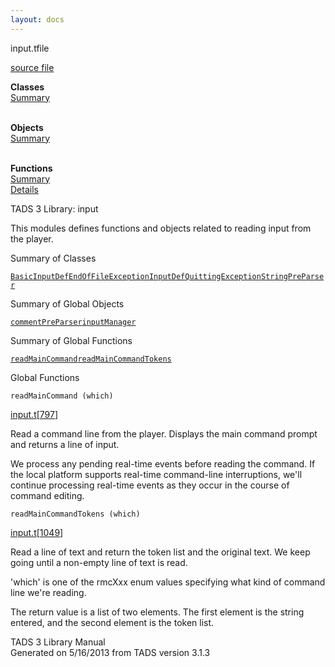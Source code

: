 ```yaml
---
layout: docs
---
```

<span class="title">input.t</span><span class="type">file</span>

[source file](../source/input.t.html)

**Classes**  
[Summary](#_ClassSummary_)  
 

**Objects**  
[Summary](#_ObjectSummary_)  
 

**Functions**  
[Summary](#_FunctionSummary_)  
[Details](#_Functions_)

<div class="fdesc">

TADS 3 Library: input

This modules defines functions and objects related to reading input from
the player.

</div>

<span id="_ClassSummary_"></span>

<div class="mjhd">

<span class="hdln">Summary of Classes</span>  

</div>

[`BasicInputDef`](../object/BasicInputDef.html)[`EndOfFileException`](../object/EndOfFileException.html)[`InputDef`](../object/InputDef.html)[`QuittingException`](../object/QuittingException.html)[`StringPreParser`](../object/StringPreParser.html)
<span id="_ObjectSummary_"></span>

<div class="mjhd">

<span class="hdln">Summary of Global Objects</span>  

</div>

[`commentPreParser`](../object/commentPreParser.html)[`inputManager`](../object/inputManager.html)
<span id="FunctionSummary_"></span>

<div class="mjhd">

<span class="hdln">Summary of Global Functions</span>  

</div>

[`readMainCommand`](#readMainCommand)[`readMainCommandTokens`](#readMainCommandTokens)

<span id="_Functions_"></span>

<div class="mjhd">

<span class="hdln">Global Functions</span>  

</div>

<span id="readMainCommand"></span>

`readMainCommand (which)`

[input.t](../file/input.t.html)\[[797](../source/input.t.html#797)\]

<div class="desc">

Read a command line from the player. Displays the main command prompt
and returns a line of input.

We process any pending real-time events before reading the command. If
the local platform supports real-time command-line interruptions, we'll
continue processing real-time events as they occur in the course of
command editing.

</div>

<span id="readMainCommandTokens"></span>

`readMainCommandTokens (which)`

[input.t](../file/input.t.html)\[[1049](../source/input.t.html#1049)\]

<div class="desc">

Read a line of text and return the token list and the original text. We
keep going until a non-empty line of text is read.

'which' is one of the rmcXxx enum values specifying what kind of command
line we're reading.

The return value is a list of two elements. The first element is the
string entered, and the second element is the token list.

</div>

<div class="ftr">

TADS 3 Library Manual  
Generated on 5/16/2013 from TADS version 3.1.3

</div>
